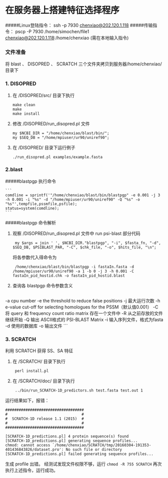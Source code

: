 # 在服务器上搭建特征选择程序
#####Linux登陆指令：
	ssh -p 7930 chenxiao@202.120.1.118
#####传输指令：
	pscp -P 7930 /home/simochen/file1 chenxiao@202.120.1.118:/home/chenxiao
(需在本地输入指令)

###  文件准备
将 blast 、 DISOPRED 、 SCRATCH 三个文件夹拷贝到服务器/home/chenxiao/目录下

### 1. DISOPRED
1. 在 /DISOPRED/src/ 目录下执行
	
	```
	make clean
	make
	make install
	```
	
2. 修改 /DISOPRED/run_disopred.pl 文件

	```
	my $NCBI_DIR = "/home/chenxiao/blast/bin/";
	my $SEQ_DB = "/home/mpiuser/ur90/uniref90";
	```

3. 在 /DISOPRED/ 目录下运行例子

	```
	./run_disopred.pl examples/example.fasta
	```	
	
### 2.blast

#####blastpgp 执行命令

	```
	comdline = sprintf('"/home/chenxiao/blast/bin/blastpgp" -e 0.001 -j 3 -h 0.001 -i "%s" -d "/home/mpiuser/ur90/uniref90" -Q "%s" -o "%s"',tempfile,pssmfile,psfile);
    status=system(comdline);
	```
#####blastpgp 命令解析

1. 观察 /DISOPRED/run_disopred.pl 文件中 run psi-blast 部分代码

		my $args = join ' ', $NCBI_DIR."blastpgp", "-i", $fasta_fn, "-d", $SEQ_DB, $PSIBLAST_PAR, "-C", $chk_file, "-o", $hits_file, "\n";

	将各参数代入得命令为

		/home/chenxiao/blast/bin/blastpgp -i fastaIn.fasta -d /home/mpiuser/ur90/uniref90 -a 1 -b 0 -j 3 -h 0.001 -C fastaIn_pid_hostid.chk -o fastaIn_pid_hostid.blast

2. 查询各 blastpgp 命令参数含义

	```
-a cpu number
-e the threshold to reduce false positions
-j 最大运行次数
-h e-value cut-off for selecting homologues for the PSSM（默认值0.001）
-C 将 query 和 frequency count ratio matrix 存在一个文件中
-R 从之前存放的文件继续开始
-Q 输出 ASCII格式的 PSI-BLAST Matrix
-i 输入序列文件，格式为fasta
-d 使用的数据库
-o 输出文件
	```

### 3. SCRATCH
利用 SCRATCH 获得 SS、SA 特征

1. 在 /SCRATCH/ 目录下执行
	
		perl install.pl
2. 在 /SCRATCH/doc/ 目录下执行
	
		../bin/run_SCRATCH-1D_predictors.sh test.fasta test.out 1
	
运行结果如下，报错：
	
```
###################################
#								  #
#  SCRATCH-1D release 1.1 (2015)  #
#								  #
###################################

[SCRATCH-1D_predictions.pl] 4 protein sequence(s) found
[SCRATCH-1D_predictions.pl] generating sequence profiles...
chmod: cannot access `/home/chenxiao/SCRATCH/tmp/20160304-191353-401436843826/dataset.pro': No such file or directory
[SCRATCH-1D_predictions.pl] failed generating sequence profiles...
```

生成 profile 出错。
经测试发现文件权限不够，运行 `chmod -R 755 SCRATCH`
再次执行上述指令，运行成功。